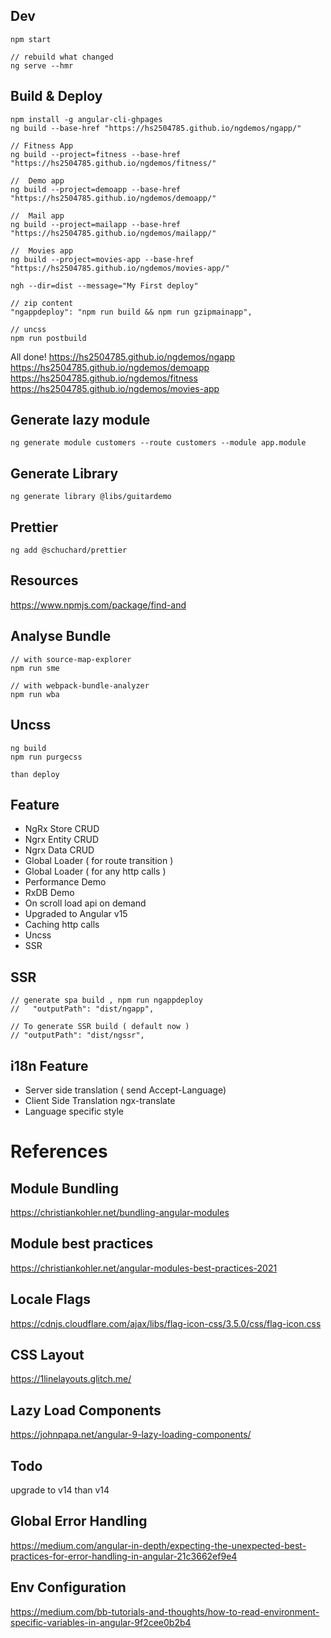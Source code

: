 ## Dev

```
npm start

// rebuild what changed
ng serve --hmr
```

## Build & Deploy

```
npm install -g angular-cli-ghpages
ng build --base-href "https://hs2504785.github.io/ngdemos/ngapp/"

// Fitness App
ng build --project=fitness --base-href "https://hs2504785.github.io/ngdemos/fitness/"

//  Demo app
ng build --project=demoapp --base-href "https://hs2504785.github.io/ngdemos/demoapp/"

//  Mail app
ng build --project=mailapp --base-href "https://hs2504785.github.io/ngdemos/mailapp/"

//  Movies app
ng build --project=movies-app --base-href "https://hs2504785.github.io/ngdemos/movies-app/"

ngh --dir=dist --message="My First deploy"

// zip content
"ngappdeploy": "npm run build && npm run gzipmainapp",

// uncss
npm run postbuild
```

All done!
https://hs2504785.github.io/ngdemos/ngapp
https://hs2504785.github.io/ngdemos/demoapp
https://hs2504785.github.io/ngdemos/fitness
https://hs2504785.github.io/ngdemos/movies-app

## Generate lazy module

```
ng generate module customers --route customers --module app.module
```

## Generate Library

```
ng generate library @libs/guitardemo
```

## Prettier

```
ng add @schuchard/prettier
```

## Resources

https://www.npmjs.com/package/find-and

## Analyse Bundle

```
// with source-map-explorer
npm run sme

// with webpack-bundle-analyzer
npm run wba
```

## Uncss

```
ng build
npm run purgecss

than deploy
```

## Feature

- NgRx Store CRUD
- Ngrx Entity CRUD
- Ngrx Data CRUD
- Global Loader ( for route transition )
- Global Loader ( for any http calls )
- Performance Demo
- RxDB Demo
- On scroll load api on demand
- Upgraded to Angular v15
- Caching http calls
- Uncss
- SSR

## SSR

```
// generate spa build , npm run ngappdeploy
//   "outputPath": "dist/ngapp",

// To generate SSR build ( default now )
// "outputPath": "dist/ngssr",
```

## i18n Feature

- Server side translation ( send Accept-Language)
- Client Side Translation ngx-translate
- Language specific style

# References

## Module Bundling

https://christiankohler.net/bundling-angular-modules

## Module best practices

https://christiankohler.net/angular-modules-best-practices-2021

## Locale Flags

https://cdnjs.cloudflare.com/ajax/libs/flag-icon-css/3.5.0/css/flag-icon.css

## CSS Layout

https://1linelayouts.glitch.me/

## Lazy Load Components

https://johnpapa.net/angular-9-lazy-loading-components/

## Todo

upgrade to v14 than v14

## Global Error Handling

https://medium.com/angular-in-depth/expecting-the-unexpected-best-practices-for-error-handling-in-angular-21c3662ef9e4

## Env Configuration

https://medium.com/bb-tutorials-and-thoughts/how-to-read-environment-specific-variables-in-angular-9f2cee0b2b4

